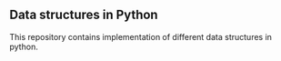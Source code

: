 ## Data structures in Python

This repository contains implementation of different data structures in python.
